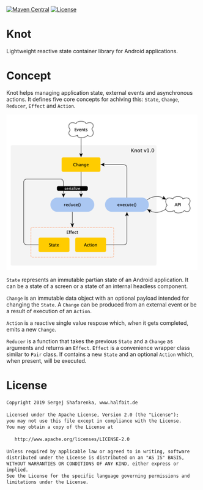 [![Maven Central](http://img.shields.io/maven-central/v/de.halfbit/knot.svg)](http://search.maven.org/#search%7Cga%7C1%7Cg%3A%22de.halfbit%22%20a%3A%22knot%22)
[![License](https://img.shields.io/badge/License-Apache%202.0-blue.svg)](http://www.apache.org/licenses/LICENSE-2.0)

# Knot

Lightweight reactive state container library for Android applications.

# Concept

Knot helps managing application state, external events and asynchronous actions. It defines five core concepts for achiving this: `State`, `Change`, `Reducer`, `Effect` and `Action`.

<img src="docs/diagrams/flowchart.png" width="500" />

`State` represents an immutable partian state of an Android application. It can be a state of a screen or a state of an internal headless component.

`Change` is an immutable data object with an optional payload intended for changing the `State`. A `Change` can be produced from an external event or be a result of execution of an `Action`.

`Action` is a reactive single value respose which, when it gets completed, emits a new `Change`. 

`Reducer` is a function that takes the previous `State` and a `Change` as arguments and returns an `Effect`. `Effect` is a convenience wrapper class similar to `Pair` class. If contains a new `State` and an optional `Action` which, when present, will be executed.

# License
```
Copyright 2019 Sergej Shafarenka, www.halfbit.de

Licensed under the Apache License, Version 2.0 (the "License");
you may not use this file except in compliance with the License.
You may obtain a copy of the License at

   http://www.apache.org/licenses/LICENSE-2.0

Unless required by applicable law or agreed to in writing, software
distributed under the License is distributed on an "AS IS" BASIS,
WITHOUT WARRANTIES OR CONDITIONS OF ANY KIND, either express or implied.
See the License for the specific language governing permissions and
limitations under the License.
```
